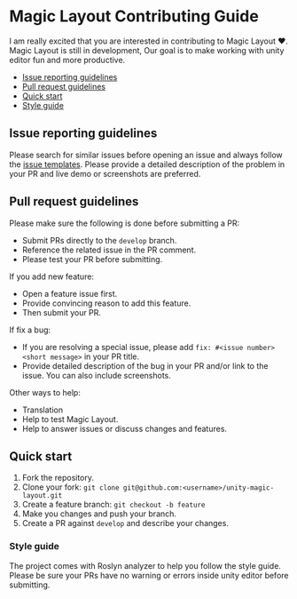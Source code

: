 # Magic Layout Contributing Guide

I am really excited that you are interested in contributing to Magic Layout :heart:. Magic Layout is still in development, Our goal is to make working with unity editor fun and more productive.

- [Issue reporting guidelines](#issue-reporting-guidelines)
- [Pull request guidelines](#pull-request-guidelines)
- [Quick start](#quick-start)
- [Style guide](#style-guide)


## Issue reporting guidelines

Please search for similar issues before opening an issue and always follow the [issue templates](https://github.com/r4hulCorleone/unity-magic-layout/issues/new/choose). Please provide a detailed description of the problem in your PR and live demo or screenshots are preferred.

## Pull request guidelines

Please make sure the following is done before submitting a PR:

- Submit PRs directly to the `develop` branch.
- Reference the related issue in the PR comment.
- Please test your PR before submitting.

If you add new feature:

- Open a feature issue first.
- Provide convincing reason to add this feature.
- Then submit your PR.

If fix a bug:

- If you are resolving a special issue, please add `fix: #<issue number> <short message>` in your PR title.
- Provide detailed description of the bug in your PR and/or link to the issue. You can also include screenshots.

Other ways to help:
- Translation
- Help to test Magic Layout.
- Help to answer issues or discuss changes and features.

## Quick start

1. Fork the repository.
2. Clone your fork: `git clone git@github.com:<username>/unity-magic-layout.git`
3. Create a feature branch: `git checkout -b feature`
4. Make you changes and push your branch.
5. Create a PR against `develop` and describe your changes.


### Style guide
The project comes with Roslyn analyzer to help you follow the style guide. Please be sure your PRs have no warning or errors inside unity editor before submitting.
